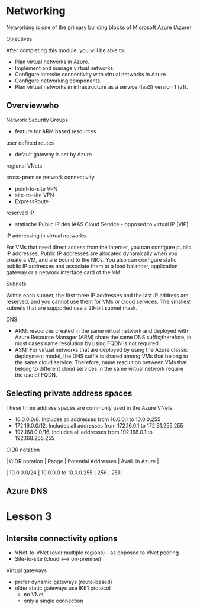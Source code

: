 # Networking
Networking is one of the primary building blocks of Microsoft Azure (Azure)

Objectives

After completing this module, you will be able to:

- Plan virtual networks in Azure.
- Implement and manage virtual networks.
- Configure intersite connectivity with virtual networks in Azure.
- Configure networking components.
- Plan virtual networks in infrastructure as a service (IaaS) version 1 (v1).


## Overviewwho

Network Security Groups
- feature for ARM based resources

user defined routes
- default gateway is set by Azure

regional VNets


cross-premise network connectivity
- point-to-site VPN
- site-to-site VPN
- ExpressRoute

reserved IP
- statische Public IP des IAAS Cloud Service - opposed to virtual IP (VIP)

IP addressing in virtual networks

For VMs that need direct access from the Internet, you can configure public IP addresses. Public IP addresses are allocated dynamically when you create a VM, and are bound to the NICs. You also can configure static public IP addresses and associate them to a load balancer, application gateway or a network interface card of the VM


Subnets

Within each subnet, the first three IP addresses and the last IP address are reserved, and you cannot use them for VMs or cloud services. The smallest subnets that are supported use a 29-bit subnet mask.

DNS

- ARM: resources created in the same virtual network and deployed with Azure Resource Manager (ARM) share the same DNS suffix;therefore, in most cases name resolution by using FQDN is not required. 
- ASM: For virtual networks that are deployed by using the Azure classic deployment model, the DNS suffix is shared among VMs that belong to the same cloud service. Therefore, name resolution between VMs that belong to different cloud services in the same virtual network require the use of FQDN.


## Selecting private address spaces

These three address spaces are commonly used in the Azure VNets.

- 10.0.0.0/8. Includes all addresses from 10.0.0.1 to 10.0.0.255
- 172.16.0.0/12. Includes all addresses from 172.16.0.1 to 172.31.255.255
- 192.168.0.0/16. Includes all addresses from 192.168.0.1 to 192.168.255.255

CIDR notation

| CIDR notation | Range                 | Potential Addresses | Avail. in Azure |

| 10.0.0.0/24 | 10.0.0.0 to 10.0.0.255  | 256                 | 251   |


## Azure DNS



# Lesson 3


## Intersite connectivity options

- VNet-to-VNet (over multiple regions) - as opposed to VNet peering
- Site-to-site (cloud <--> on-premise)


Virtual gateways
- prefer dynamic gateways (route-based)
- older static gateways use IKE1 protocol
  - no VNet
  - only a single connection



